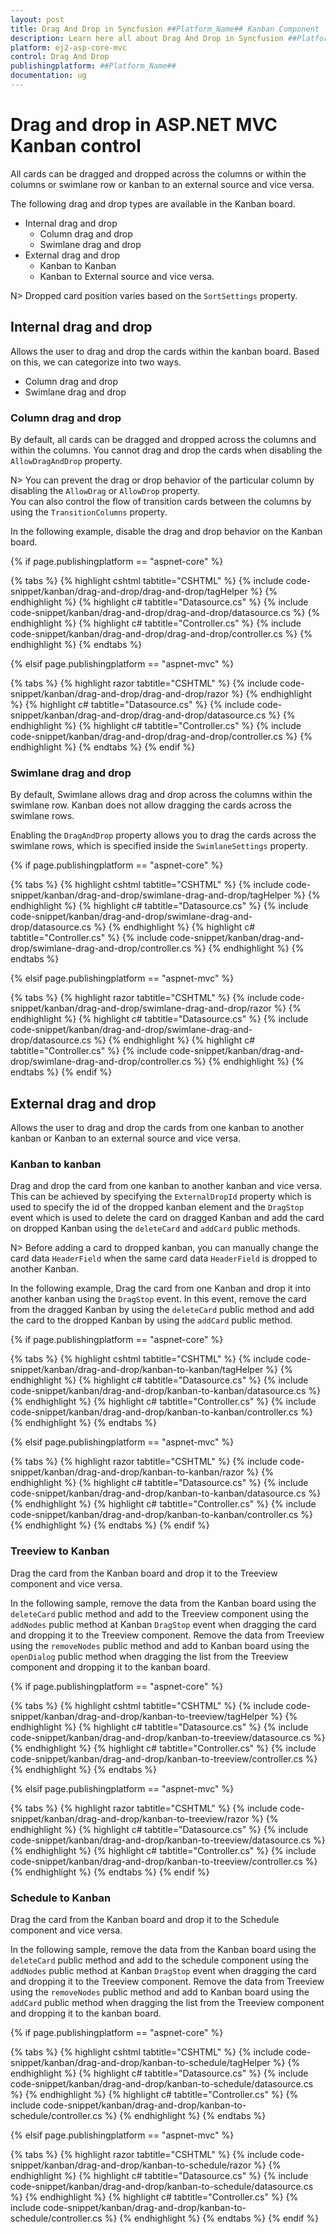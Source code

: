 ```yaml
---
layout: post
title: Drag And Drop in Syncfusion ##Platform_Name## Kanban Component
description: Learn here all about Drag And Drop in Syncfusion ##Platform_Name## Kanban component of Syncfusion Essential JS 2 and more.
platform: ej2-asp-core-mvc
control: Drag And Drop
publishingplatform: ##Platform_Name##
documentation: ug
---
```



# Drag and drop in ASP.NET MVC Kanban control

All cards can be dragged and dropped across the columns or within the columns or swimlane row or kanban to an external source and vice versa.

The following drag and drop types are available in the Kanban board.

* Internal drag and drop
    * Column drag and drop
    * Swimlane drag and drop
* External drag and drop
    * Kanban to Kanban
    * Kanban to External source and vice versa.

N> Dropped card position varies based on the `SortSettings` property.

## Internal drag and drop

Allows the user to drag and drop the cards within the kanban board. Based on this, we can categorize into two ways.

* Column drag and drop
* Swimlane drag and drop

### Column drag and drop

By default, all cards can be dragged and dropped across the columns and within the columns. You cannot drag and drop the cards when disabling the `AllowDragAndDrop` property.

N> You can prevent the drag or drop behavior of the particular column by disabling the `AllowDrag` or `AllowDrop` property.
<br/> You can also control the flow of transition cards between the columns by using the `TransitionColumns` property.

In the following example, disable the drag and drop behavior on the Kanban board.

{% if page.publishingplatform == "aspnet-core" %}

{% tabs %}
{% highlight cshtml tabtitle="CSHTML" %}
{% include code-snippet/kanban/drag-and-drop/drag-and-drop/tagHelper %}
{% endhighlight %}
{% highlight c# tabtitle="Datasource.cs" %}
{% include code-snippet/kanban/drag-and-drop/drag-and-drop/datasource.cs %}
{% endhighlight %}
{% highlight c# tabtitle="Controller.cs" %}
{% include code-snippet/kanban/drag-and-drop/drag-and-drop/controller.cs %}
{% endhighlight %}
{% endtabs %}

{% elsif page.publishingplatform == "aspnet-mvc" %}

{% tabs %}
{% highlight razor tabtitle="CSHTML" %}
{% include code-snippet/kanban/drag-and-drop/drag-and-drop/razor %}
{% endhighlight %}
{% highlight c# tabtitle="Datasource.cs" %}
{% include code-snippet/kanban/drag-and-drop/drag-and-drop/datasource.cs %}
{% endhighlight %}
{% highlight c# tabtitle="Controller.cs" %}
{% include code-snippet/kanban/drag-and-drop/drag-and-drop/controller.cs %}
{% endhighlight %}
{% endtabs %}
{% endif %}



### Swimlane drag and drop

By default, Swimlane allows drag and drop across the columns within the swimlane row. Kanban does not allow dragging the cards across the swimlane rows.

Enabling the `DragAndDrop` property allows you to drag the cards across the swimlane rows, which is specified inside the `SwimlaneSettings` property.

{% if page.publishingplatform == "aspnet-core" %}

{% tabs %}
{% highlight cshtml tabtitle="CSHTML" %}
{% include code-snippet/kanban/drag-and-drop/swimlane-drag-and-drop/tagHelper %}
{% endhighlight %}
{% highlight c# tabtitle="Datasource.cs" %}
{% include code-snippet/kanban/drag-and-drop/swimlane-drag-and-drop/datasource.cs %}
{% endhighlight %}
{% highlight c# tabtitle="Controller.cs" %}
{% include code-snippet/kanban/drag-and-drop/swimlane-drag-and-drop/controller.cs %}
{% endhighlight %}
{% endtabs %}

{% elsif page.publishingplatform == "aspnet-mvc" %}

{% tabs %}
{% highlight razor tabtitle="CSHTML" %}
{% include code-snippet/kanban/drag-and-drop/swimlane-drag-and-drop/razor %}
{% endhighlight %}
{% highlight c# tabtitle="Datasource.cs" %}
{% include code-snippet/kanban/drag-and-drop/swimlane-drag-and-drop/datasource.cs %}
{% endhighlight %}
{% highlight c# tabtitle="Controller.cs" %}
{% include code-snippet/kanban/drag-and-drop/swimlane-drag-and-drop/controller.cs %}
{% endhighlight %}
{% endtabs %}
{% endif %}



## External drag and drop

Allows the user to drag and drop the cards from one kanban to another kanban or Kanban to an external source and vice versa.

### Kanban to kanban

Drag and drop the card from one kanban to another kanban and vice versa. This can be achieved by specifying the `ExternalDropId` property which is used to specify the id of the dropped kanban element and the `DragStop` event which is used to delete the card on dragged Kanban and add the card on dropped Kanban using the `deleteCard` and `addCard` public methods.

N> Before adding a card to dropped kanban, you can manually change the card data `HeaderField` when the same card data `HeaderField` is dropped to another Kanban.

In the following example, Drag the card from one Kanban and drop it into another kanban using the `DragStop` event. In this event, remove the card from the dragged Kanban by using the `deleteCard` public method and add the card to the dropped Kanban by using the `addCard` public method.

{% if page.publishingplatform == "aspnet-core" %}

{% tabs %}
{% highlight cshtml tabtitle="CSHTML" %}
{% include code-snippet/kanban/drag-and-drop/kanban-to-kanban/tagHelper %}
{% endhighlight %}
{% highlight c# tabtitle="Datasource.cs" %}
{% include code-snippet/kanban/drag-and-drop/kanban-to-kanban/datasource.cs %}
{% endhighlight %}
{% highlight c# tabtitle="Controller.cs" %}
{% include code-snippet/kanban/drag-and-drop/kanban-to-kanban/controller.cs %}
{% endhighlight %}
{% endtabs %}

{% elsif page.publishingplatform == "aspnet-mvc" %}

{% tabs %}
{% highlight razor tabtitle="CSHTML" %}
{% include code-snippet/kanban/drag-and-drop/kanban-to-kanban/razor %}
{% endhighlight %}
{% highlight c# tabtitle="Datasource.cs" %}
{% include code-snippet/kanban/drag-and-drop/kanban-to-kanban/datasource.cs %}
{% endhighlight %}
{% highlight c# tabtitle="Controller.cs" %}
{% include code-snippet/kanban/drag-and-drop/kanban-to-kanban/controller.cs %}
{% endhighlight %}
{% endtabs %}
{% endif %}



### Treeview to Kanban

Drag the card from the Kanban board and drop it to the Treeview component and vice versa.

In the following sample, remove the data from the Kanban board using the `deleteCard` public method and add to the Treeview component using the `addNodes` public method at Kanban `DragStop` event when dragging the card and dropping it to the Treeview component. Remove the data from Treeview using the `removeNodes` public method and add to Kanban board using the `openDialog` public method when dragging the list from the Treeview component and dropping it to the kanban board.

{% if page.publishingplatform == "aspnet-core" %}

{% tabs %}
{% highlight cshtml tabtitle="CSHTML" %}
{% include code-snippet/kanban/drag-and-drop/kanban-to-treeview/tagHelper %}
{% endhighlight %}
{% highlight c# tabtitle="Datasource.cs" %}
{% include code-snippet/kanban/drag-and-drop/kanban-to-treeview/datasource.cs %}
{% endhighlight %}
{% highlight c# tabtitle="Controller.cs" %}
{% include code-snippet/kanban/drag-and-drop/kanban-to-treeview/controller.cs %}
{% endhighlight %}
{% endtabs %}

{% elsif page.publishingplatform == "aspnet-mvc" %}

{% tabs %}
{% highlight razor tabtitle="CSHTML" %}
{% include code-snippet/kanban/drag-and-drop/kanban-to-treeview/razor %}
{% endhighlight %}
{% highlight c# tabtitle="Datasource.cs" %}
{% include code-snippet/kanban/drag-and-drop/kanban-to-treeview/datasource.cs %}
{% endhighlight %}
{% highlight c# tabtitle="Controller.cs" %}
{% include code-snippet/kanban/drag-and-drop/kanban-to-treeview/controller.cs %}
{% endhighlight %}
{% endtabs %}
{% endif %}



### Schedule to Kanban

Drag the card from the Kanban board and drop it to the Schedule component and vice versa.

In the following sample, remove the data from the Kanban board using the `deleteCard` public method and add to the schedule component using the `addNodes` public method at Kanban `DragStop` event when dragging the card and dropping it to the Treeview component. Remove the data from Treeview using the `removeNodes` public method and add to Kanban board using the `addCard` public method when dragging the list from the Treeview component and dropping it to the kanban board.

{% if page.publishingplatform == "aspnet-core" %}

{% tabs %}
{% highlight cshtml tabtitle="CSHTML" %}
{% include code-snippet/kanban/drag-and-drop/kanban-to-schedule/tagHelper %}
{% endhighlight %}
{% highlight c# tabtitle="Datasource.cs" %}
{% include code-snippet/kanban/drag-and-drop/kanban-to-schedule/datasource.cs %}
{% endhighlight %}
{% highlight c# tabtitle="Controller.cs" %}
{% include code-snippet/kanban/drag-and-drop/kanban-to-schedule/controller.cs %}
{% endhighlight %}
{% endtabs %}

{% elsif page.publishingplatform == "aspnet-mvc" %}

{% tabs %}
{% highlight razor tabtitle="CSHTML" %}
{% include code-snippet/kanban/drag-and-drop/kanban-to-schedule/razor %}
{% endhighlight %}
{% highlight c# tabtitle="Datasource.cs" %}
{% include code-snippet/kanban/drag-and-drop/kanban-to-schedule/datasource.cs %}
{% endhighlight %}
{% highlight c# tabtitle="Controller.cs" %}
{% include code-snippet/kanban/drag-and-drop/kanban-to-schedule/controller.cs %}
{% endhighlight %}
{% endtabs %}
{% endif %}


